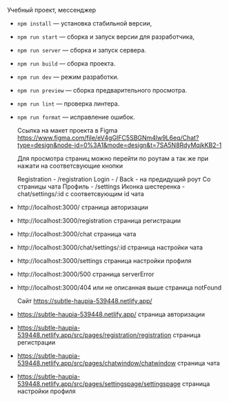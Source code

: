 Учебный проект, мессенджер

- `npm install` — установка стабильной версии,
- `npm run start` — сборка и запуск версии для разработчика,
- `npm run server` — сборка и запуск сервера.
- `npm run build` — сборка проекта.
- `npm run dev` — режим разработки.
- `npm run preview` — сборка предварительного просмотра.
- `npm run lint` — проверка линтера.
- `npm run format` — исправление ошибок.

  Ссылка на макет проекта в Figma https://www.figma.com/file/eV4gGIFC5SBGNm4lw9L6eq/Chat?type=design&node-id=0%3A1&mode=design&t=7SA5N8RdyMqjkKB2-1

  Для просмотра страниц можно перейти по роутам а так же при нажати на соответсвующие кнопки

  Registration - /registration
  Login - /
  Back - на предидущий роут
  Со страницы чата
  Профиль - /settings
  Иконка шестеренка -chat/settings/:id с соответсвующим id чата  

- http://localhost:3000/ страница авторизации
- http://localhost:3000/registration страница регистрации
- http://localhost:3000/chat страница чата
- http://localhost:3000/chat/settings/:id страница настройки чата
- http://localhost:3000/settings страница настройки профиля
- http://localhost:3000/500 страница serverError
- http://localhost:3000/404 или не описанная выше страница notFound

  Сайт https://subtle-haupia-539448.netlify.app/

- https://subtle-haupia-539448.netlify.app/ страница авторизации
- https://subtle-haupia-539448.netlify.app/src/pages/registration/registration страница регистрации
- https://subtle-haupia-539448.netlify.app/src/pages/chatwindow/chatwindow страница чата
- https://subtle-haupia-539448.netlify.app/src/pages/settingspage/settingspage страница настройки профиля
